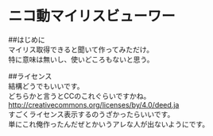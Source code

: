 ニコ動マイリスビューワー
=========================

##はじめに  
マイリス取得できると聞いて作ってみただけ。  
特に意味は無いし、使いどころもないと思う。

##ライセンス  
結構どうでもいいです。  
どちらかと言うとCCのこれぐらいですかね。  
http://creativecommons.org/licenses/by/4.0/deed.ja  
すごくライセンス表示するのうざかったらいいです。  
単にこれ俺作ったんだぜとかいうアレな人が出ないようにです。